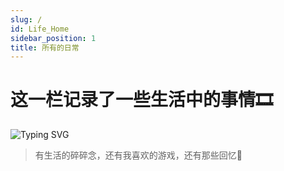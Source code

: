 ```yaml
---
slug: /
id: Life_Home
sidebar_position: 1
title: 所有的日常
---
```


# 这一栏记录了一些生活中的事情🎞

![Typing SVG](https://readme-typing-svg.demolab.com/?font=Comic+Sans+MS&center=true&vCenter=true&width=500&height=60&lines=Welcome+to+my+Life+column)

> 有生活的碎碎念，还有我喜欢的游戏，还有那些回忆🎈

